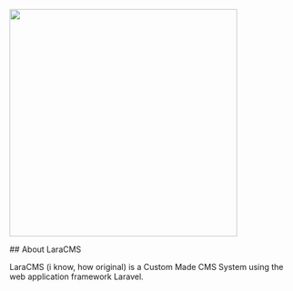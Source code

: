 <p class="center"><img src="https://res.cloudinary.com/dtfbvvkyp/image/upload/v1566331377/laravel-logolockup-cmyk-red.svg" width="400"></p>
## About LaraCMS

LaraCMS (i know, how original) is a Custom Made CMS System using the web application framework Laravel.
